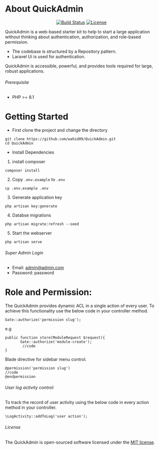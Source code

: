 # About QuickAdmin

<p align="center">
<a href="https://travis-ci.org/laravel/framework"><img src="https://travis-ci.org/laravel/framework.svg" alt="Build Status"></a>
<a href="https://packagist.org/packages/laravel/framework"><img src="https://poser.pugx.org/laravel/framework/license.svg" alt="License"></a>
</p>

QuickAdmin is a web-based starter kit to help to start a large application without thinking about authentication, authorization, and role-based permission. 

- The codebase is structured by a Repository pattern.
- Laravel Ui is used for authentication.

QuickAdmin is accessible, powerful, and provides tools required for large, robust applications.

###### Prerequisite

- PHP >= 8.1

# Getting Started

- First clone the project and change the directory

```shell
git clone https://github.com/wahid09/QuickAdmin.git
cd QuickAdmin
```

- Install Dependencies

1. install composer

```shell
composer install
```

2. Copy `.env.example` to `.env`

```shell
cp .env.example .env
```

3. Generate application key

```shell
php artisan key:generate
```
4. Databse migrations

```shell
php artisan migrate:refresh --seed
```
5. Start the webserver

```shell
php artisan serve
```
###### Super Admin Login
 - Email: admin@admin.com
 - Password: password

# Role and Permission:
The QuickAdmin provides dynamic ACL in a single action of every user. To achieve this functionality use the below code in your controller method.

```shell
Gate::authorize('permission slug');
```

e.g

```shell 
public function store(ModuleRequest $request){
       Gate::authorize('module-create');
        //code
}
```
Blade directive for sidebar menu control.

```shell
@permission('permission slug')
//code
@endpermission
```

###### User log activity control:
To track the record of user activity using the below code in every action method in your controller.

```shell
\LogActivity::addToLog('user action');
```

###### License

The QuickAdmin is open-sourced software licensed under the [MIT license](https://opensource.org/licenses/MIT).
